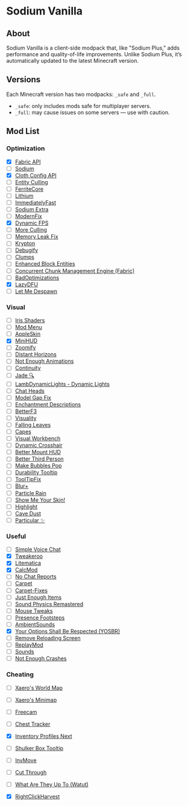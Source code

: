 # Sodium Vanilla

## About

Sodium Vanilla is a client-side modpack that, like "Sodium Plus," adds performance and quality-of-life improvements. Unlike Sodium Plus, it’s automatically updated to the latest Minecraft version.

## Versions

Each Minecraft version has two modpacks: `_safe` and `_full`.

* `_safe`: only includes mods safe for multiplayer servers.
* `_full`: may cause issues on some servers — use with caution.


## Mod List

### Optimization

- [x] [Fabric API](https://modrinth.com/mod/fabric-api)
- [ ] [Sodium](https://modrinth.com/mod/sodium)
- [x] [Cloth Config API](https://modrinth.com/mod/cloth-config)
- [ ] [Entity Culling](https://modrinth.com/mod/entityculling)
- [ ] [FerriteCore](https://modrinth.com/mod/ferrite-core)
- [ ] [Lithium](https://modrinth.com/mod/lithium)
- [ ] [ImmediatelyFast](https://modrinth.com/mod/immediatelyfast)
- [ ] [Sodium Extra](https://modrinth.com/mod/sodium-extra)
- [ ] [ModernFix](https://modrinth.com/mod/modernfix)
- [x] [Dynamic FPS](https://modrinth.com/mod/dynamic-fps)
- [ ] [More Culling](https://modrinth.com/mod/moreculling)
- [ ] [Memory Leak Fix](https://modrinth.com/mod/memoryleakfix)
- [ ] [Krypton](https://modrinth.com/mod/krypton)
- [ ] [Debugify](https://modrinth.com/mod/debugify)
- [ ] [Clumps](https://modrinth.com/mod/clumps)
- [ ] [Enhanced Block Entities](https://modrinth.com/mod/ebe)
- [ ] [Concurrent Chunk Management Engine (Fabric)](https://modrinth.com/mod/c2me-fabric)
- [ ] [BadOptimizations](https://modrinth.com/mod/badoptimizations)
- [x] [LazyDFU](https://modrinth.com/mod/lazydfu)
- [ ] [Let Me Despawn](https://modrinth.com/mod/lmd)

### Visual

- [ ] [Iris Shaders](https://modrinth.com/mod/iris)
- [ ] [Mod Menu](https://modrinth.com/mod/modmenu)
- [ ] [AppleSkin](https://modrinth.com/mod/appleskin)
- [x] [MiniHUD](https://modrinth.com/mod/minihud)
- [ ] [Zoomify](https://modrinth.com/mod/zoomify)
- [ ] [Distant Horizons](https://modrinth.com/mod/distanthorizons)
- [ ] [Not Enough Animations](https://modrinth.com/mod/not-enough-animations)
- [ ] [Continuity](https://modrinth.com/mod/continuity)
- [ ] [Jade 🔍](https://modrinth.com/mod/jade)
- [ ] [LambDynamicLights - Dynamic Lights](https://modrinth.com/mod/lambdynamiclights)
- [ ] [Chat Heads](https://modrinth.com/mod/chat-heads)
- [ ] [Model Gap Fix](https://modrinth.com/mod/modelfix)
- [ ] [Enchantment Descriptions](https://modrinth.com/mod/enchantment-descriptions)
- [ ] [BetterF3](https://modrinth.com/mod/betterf3)
- [ ] [Visuality](https://modrinth.com/mod/visuality)
- [ ] [Falling Leaves](https://modrinth.com/mod/fallingleaves)
- [ ] [Capes](https://modrinth.com/mod/capes)
- [ ] [Visual Workbench](https://modrinth.com/mod/visual-workbench)
- [ ] [Dynamic Crosshair](https://modrinth.com/mod/dynamiccrosshair)
- [ ] [Better Mount HUD](https://modrinth.com/mod/better-mount-hud)
- [ ] [Better Third Person](https://modrinth.com/mod/better-third-person)
- [ ] [Make Bubbles Pop](https://modrinth.com/mod/make_bubbles_pop)
- [ ] [Durability Tooltip](https://modrinth.com/mod/durability-tooltip)
- [ ] [ToolTipFix](https://modrinth.com/mod/tooltipfix)
- [ ] [Blur+](https://modrinth.com/mod/blur-plus)
- [ ] [Particle Rain](https://modrinth.com/mod/particle-rain)
- [ ] [Show Me Your Skin!](https://modrinth.com/mod/show-me-your-skin)
- [ ] [Highlight](https://modrinth.com/mod/highlight)
- [ ] [Cave Dust](https://modrinth.com/mod/cave-dust)
- [ ] [Particular ✨](https://modrinth.com/mod/particular)

### Useful

- [ ] [Simple Voice Chat](https://modrinth.com/mod/simple-voice-chat)
- [x] [Tweakeroo](https://modrinth.com/mod/tweakeroo)
- [x] [Litematica](https://modrinth.com/mod/litematica)
- [x] [CalcMod](https://modrinth.com/mod/calcmod)
- [ ] [No Chat Reports](https://modrinth.com/mod/no-chat-reports)
- [ ] [Carpet](https://modrinth.com/mod/carpet)
- [ ] [Carpet-Fixes](https://modrinth.com/mod/carpet-fixes)
- [ ] [Just Enough Items](https://modrinth.com/mod/jei)
- [ ] [Sound Physics Remastered](https://modrinth.com/mod/sound-physics-remastered)
- [ ] [Mouse Tweaks](https://modrinth.com/mod/mouse-tweaks)
- [ ] [Presence Footsteps](https://modrinth.com/mod/presence-footsteps)
- [ ] [AmbientSounds](https://modrinth.com/mod/ambientsounds)
- [x] [Your Options Shall Be Respected (YOSBR)](https://modrinth.com/mod/yosbr)
- [ ] [Remove Reloading Screen](https://modrinth.com/mod/rrls)
- [ ] [ReplayMod](https://modrinth.com/mod/replaymod)
- [ ] [Sounds](https://modrinth.com/mod/sound)
- [ ] [Not Enough Crashes](https://modrinth.com/mod/notenoughcrashes)

### Cheating

- [ ] [Xaero's World Map](https://modrinth.com/mod/xaeros-world-map)
- [ ] [Xaero's Minimap](https://modrinth.com/mod/xaeros-minimap)
- [ ] [Freecam](https://modrinth.com/mod/freecam)
- [ ] [Chest Tracker](https://modrinth.com/mod/chest-tracker)
- [x] [Inventory Profiles Next](https://modrinth.com/mod/inventory-profiles-next)
- [ ] [Shulker Box Tooltip](https://modrinth.com/mod/shulkerboxtooltip)
- [ ] [InvMove](https://modrinth.com/mod/invmove)
- [ ] [Cut Through](https://modrinth.com/mod/cut-through)
- [ ] [What Are They Up To (Watut)](https://modrinth.com/mod/what-are-they-up-to)
- [x] [RightClickHarvest](https://modrinth.com/mod/rightclickharvest)

